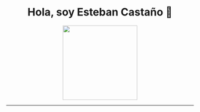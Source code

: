 <!--
**estebancastano/estebancastano** is a ✨ _special_ ✨ repository because its `README.md` (this file) appears on your GitHub profile.

Here are some ideas to get you started:

- 🔭 I’m currently working on ...
- 🌱 I’m currently learning ...
- 👯 I’m looking to collaborate on ...
- 🤔 I’m looking for help with ...
- 💬 Ask me about ...
- 📫 How to reach me: ...
- 😄 Pronouns: ...
- ⚡ Fun fact: ...
-->
<div id="header" align="center">
  <h1> Hola, soy Esteban Castaño 👋</h1>
  <img src="https://media.giphy.com/media/qgQUggAC3Pfv687qPC/giphy.gif" width=200 >
</div>

---
